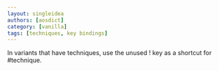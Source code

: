 ```yaml
---
layout: singleidea
authors: [aosdict]
category: [vanilla]
tags: [techniques, key bindings]
---
```

In variants that have techniques, use the unused ! key as a shortcut for #technique.
